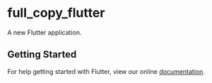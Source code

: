 # full_copy_flutter

A new Flutter application.

## Getting Started

For help getting started with Flutter, view our online
[documentation](https://flutter.io/).
